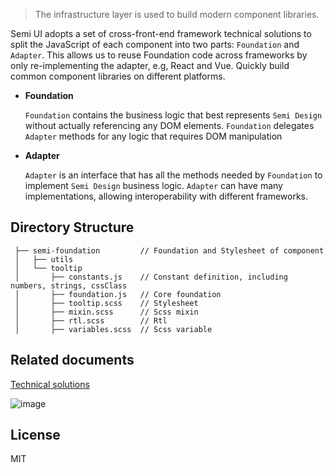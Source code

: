 > The infrastructure layer is used to build modern component libraries. 


Semi UI adopts a set of cross-front-end framework technical solutions to split the JavaScript of each component into two parts: `Foundation` and `Adapter`.
This allows us to reuse Foundation code across frameworks by only re-implementing the adapter, e.g, React and Vue. Quickly build common component libraries on different platforms.

-   **Foundation**

    `Foundation` contains the business logic that best represents `Semi Design` without actually referencing any DOM elements. `Foundation` delegates `Adapter` methods for any logic that requires DOM manipulation

-   **Adapter**

    `Adapter` is an interface that has all the methods needed by `Foundation` to implement `Semi Design` business logic. `Adapter` can have many implementations, allowing interoperability with different frameworks.

## Directory Structure

 ```
  ├── semi-foundation         // Foundation and Stylesheet of component
  │   ├── utils
  │   └── tooltip
  │       ├── constants.js    // Constant definition, including numbers, strings, cssClass
  │       ├── foundation.js   // Core foundation
  │       ├── tooltip.scss    // Stylesheet
  │       ├── mixin.scss      // Scss mixin
  │       ├── rtl.scss        // Rtl 
  │       ├── variables.scss  // Scss variable

```

## Related documents

[Technical solutions](https://bytedance.feishu.cn/docs/doccnTgc0iGOVPubHZkwPpxXSNh)
    
![image](https://lf1-cdn-tos.bytescm.com/obj/ttfe/ies/uikits/F_A.png)


## License

MIT
